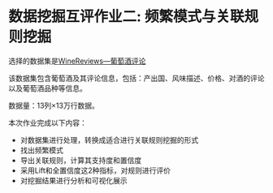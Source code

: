 # 数据挖掘互评作业二: 频繁模式与关联规则挖掘

选择的数据集是[WineReviews—葡萄酒评论](https://www.kaggle.com/zynicide/wine-reviews)

该数据集包含葡萄酒及其评论信息，包括：产出国、风味描述、价格、对酒的评论以及葡萄酒品种等信息。

数据量：13列×13万行数据。

本次作业完成以下内容：

- 对数据集进行处理，转换成适合进行关联规则挖掘的形式
- 找出频繁模式
- 导出关联规则，计算其支持度和置信度
- 采用Lift和全置信度这2种指标，对规则进行评价
- 对挖掘结果进行分析和可视化展示